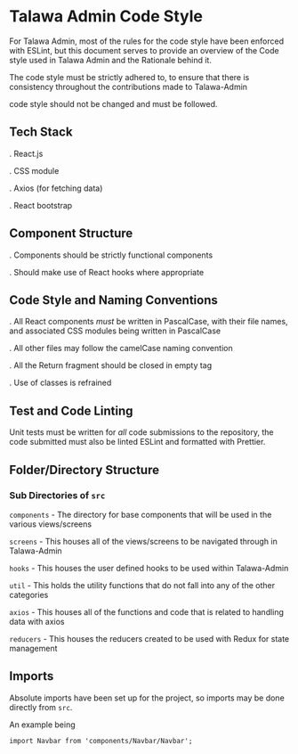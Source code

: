 
# Talawa Admin Code Style

For Talawa Admin, most of the rules for the code style have been enforced with ESLint, but this document serves to provide an overview of the Code style used in Talawa Admin and the Rationale behind it.

The code style must be strictly adhered to, to ensure that there is consistency throughout the contributions made to Talawa-Admin

code style should not be changed and must be followed.

## Tech Stack

. React.js 

. CSS module

. Axios (for fetching data)

. React bootstrap

## Component Structure

. Components should be strictly functional components

. Should make use of React hooks where appropriate


## Code Style and Naming Conventions

. All React components *must* be written in PascalCase, with their file names, and associated CSS modules being written in PascalCase

. All other files may follow the camelCase naming convention

. All the Return fragment should be closed in empty tag

. Use of classes is refrained 


## Test and Code Linting 

Unit tests must be written for *all* code submissions to the repository, 
the code submitted must also be linted ESLint and formatted with Prettier.

## Folder/Directory Structure

### Sub Directories of `src`

`components`  - The directory for base components that will be used in the various views/screens

`screens` - This houses all of the views/screens to be navigated through in Talawa-Admin

`hooks` - This houses the user defined hooks to be used within Talawa-Admin

`util` - This holds the utility functions that do not fall into any of the other categories

`axios` - This houses all of the functions and code that is related to handling data with axios

`reducers` - This houses the reducers created to be used with Redux for state management

## Imports

Absolute imports have been set up for the project, so imports may be done directly from `src`.

An example being

```
import Navbar from 'components/Navbar/Navbar';
```

